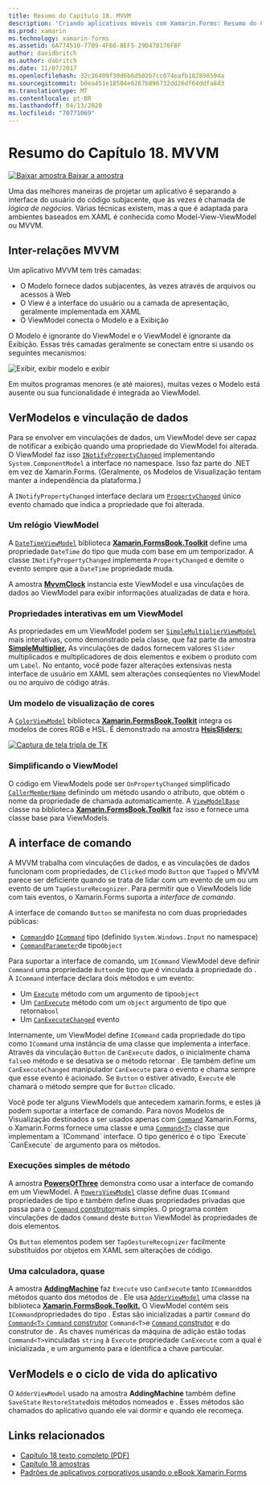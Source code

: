 ```yaml
---
title: Resumo do Capítulo 18. MVVM
description: 'Criando aplicativos móveis com Xamarin.Forms: Resumo do Capítulo 18. MVVM'
ms.prod: xamarin
ms.technology: xamarin-forms
ms.assetid: 6A774510-7709-4F60-8EF5-29D478176F8F
author: davidbritch
ms.author: dabritch
ms.date: 11/07/2017
ms.openlocfilehash: 32c16409f30d6b6d502b7cc074eafb182898594a
ms.sourcegitcommit: b0ea451e18504e6267b896732dd26df64ddfa843
ms.translationtype: MT
ms.contentlocale: pt-BR
ms.lasthandoff: 04/13/2020
ms.locfileid: "70771069"
---
```

# <a name="summary-of-chapter-18-mvvm"></a>Resumo do Capítulo 18. MVVM

[![Baixar](~/media/shared/download.png) amostra Baixar a amostra](https://github.com/xamarin/xamarin-forms-book-samples/tree/master/Chapter18)

Uma das melhores maneiras de projetar um aplicativo é separando a interface do usuário do código subjacente, que às vezes é chamada de *lógica de negócios*. Várias técnicas existem, mas a que é adaptada para ambientes baseados em XAML é conhecida como Model-View-ViewModel ou MVVM.

## <a name="mvvm-interrelationships"></a>Inter-relações MVVM

Um aplicativo MVVM tem três camadas:

- O Modelo fornece dados subjacentes, às vezes através de arquivos ou acessos à Web
- O View é a interface do usuário ou a camada de apresentação, geralmente implementada em XAML
- O ViewModel conecta o Modelo e a Exibição

O Modelo é ignorante do ViewModel e o ViewModel é ignorante da Exibição. Essas três camadas geralmente se conectam entre si usando os seguintes mecanismos:

![Exibir, exibir modelo e exibir](images/ch18fg03.png "MVVM")

Em muitos programas menores (e até maiores), muitas vezes o Modelo está ausente ou sua funcionalidade é integrada ao ViewModel.

## <a name="viewmodels-and-data-binding"></a>VerModelos e vinculação de dados

Para se envolver em vinculações de dados, um ViewModel deve ser capaz de notificar a exibição quando uma propriedade do ViewModel foi alterada. O ViewModel faz isso [`INotifyPropertyChanged`](xref:System.ComponentModel.INotifyPropertyChanged) implementando `System.ComponentModel` a interface no namespace. Isso faz parte do .NET em vez de Xamarin.Forms. (Geralmente, os Modelos de Visualização tentam manter a independência da plataforma.)

A `INotifyPropertyChanged` interface declara um [`PropertyChanged`](xref:System.ComponentModel.INotifyPropertyChanged) único evento chamado que indica a propriedade que foi alterada.

### <a name="a-viewmodel-clock"></a>Um relógio ViewModel

A [`DateTimeViewModel`](https://github.com/xamarin/xamarin-forms-book-samples/blob/master/Libraries/Xamarin.FormsBook.Toolkit/Xamarin.FormsBook.Toolkit/DateTimeViewModel.cs) biblioteca [**Xamarin.FormsBook.Toolkit**](https://github.com/xamarin/xamarin-forms-book-samples/tree/master/Libraries/Xamarin.FormsBook.Toolkit/Xamarin.FormsBook.Toolkit) define uma propriedade `DateTime` do tipo que muda com base em um temporizador. A classe `INotifyPropertyChanged` implementa `PropertyChanged` e demite o evento sempre que a `DateTime` propriedade muda.

A amostra [**MvvmClock**](https://github.com/xamarin/xamarin-forms-book-samples/tree/master/Chapter18/MvvmClock) instancia este ViewModel e usa vinculações de dados ao ViewModel para exibir informações atualizadas de data e hora.

### <a name="interactive-properties-in-a-viewmodel"></a>Propriedades interativas em um ViewModel

As propriedades em um ViewModel podem ser [`SimpleMultiplierViewModel`](https://github.com/xamarin/xamarin-forms-book-samples/blob/master/Chapter18/SimpleMultiplier/SimpleMultiplier/SimpleMultiplier/SimpleMultiplierViewModel.cs) mais interativas, como demonstrado pela classe, que faz parte da amostra [**SimpleMultiplier.**](https://github.com/xamarin/xamarin-forms-book-samples/tree/master/Chapter18/SimpleMultiplier) As vinculações de dados fornecem valores `Slider` multiplicados e multiplicadores de dois elementos e exibem o produto com um `Label`. No entanto, você pode fazer alterações extensivas nesta interface de usuário em XAML sem alterações conseqüentes no ViewModel ou no arquivo de código atrás.

### <a name="a-color-viewmodel"></a>Um modelo de visualização de cores

A [`ColorViewModel`](https://github.com/xamarin/xamarin-forms-book-samples/blob/master/Libraries/Xamarin.FormsBook.Toolkit/Xamarin.FormsBook.Toolkit/ColorViewModel.cs) biblioteca [**Xamarin.FormsBook.Toolkit**](https://github.com/xamarin/xamarin-forms-book-samples/tree/master/Libraries/Xamarin.FormsBook.Toolkit/Xamarin.FormsBook.Toolkit) integra os modelos de cores RGB e HSL. É demonstrado na amostra [**HsisSliders:**](https://github.com/xamarin/xamarin-forms-book-samples/tree/master/Chapter18/HslSliders)

[![Captura de tela tripla de TK](images/ch18fg08-small.png "Modelo de cor HSL")](images/ch18fg08-large.png#lightbox "Modelo de cor HSL")

### <a name="streamlining-the-viewmodel"></a>Simplificando o ViewModel

O código em ViewModels pode ser `OnPropertyChanged` simplificado [`CallerMemberName`](xref:System.Runtime.CompilerServices.CallerMemberNameAttribute) definindo um método usando o atributo, que obtém o nome da propriedade de chamada automaticamente. A [`ViewModelBase`](https://github.com/xamarin/xamarin-forms-book-samples/blob/master/Libraries/Xamarin.FormsBook.Toolkit/Xamarin.FormsBook.Toolkit/ViewModelBase.cs) classe na biblioteca [**Xamarin.FormsBook.Toolkit**](https://github.com/xamarin/xamarin-forms-book-samples/tree/master/Libraries/Xamarin.FormsBook.Toolkit/Xamarin.FormsBook.Toolkit) faz isso e fornece uma classe base para ViewModels.

## <a name="the-command-interface"></a>A interface de comando

A MVVM trabalha com vinculações de dados, e as vinculações de dados funcionam com propriedades, de `Clicked` modo `Button` que `Tapped` o MVVM parece ser deficiente quando se trata de lidar com um evento de um ou um evento de um `TapGestureRecognizer`. Para permitir que o ViewModels lide com tais eventos, o Xamarin.Forms suporta a *interface de comando*.

A interface de comando `Button` se manifesta no com duas propriedades públicas:

- [`Command`](xref:Xamarin.Forms.Button.Command)do [`ICommand`](xref:System.Windows.Input.ICommand) tipo (definido `System.Windows.Input` no namespace)
- [`CommandParameter`](xref:Xamarin.Forms.Button.CommandParameter)de tipo`Object`

Para suportar a interface de comando, um `ICommand` ViewModel deve definir `Command` uma propriedade `Button`de tipo que é vinculada à propriedade do . A `ICommand` interface declara dois métodos e um evento:

- Um [`Execute`](xref:System.Windows.Input.ICommand.Execute(System.Object)) método com um argumento de tipo`object`
- Um [`CanExecute`](xref:System.Windows.Input.ICommand.CanExecute(System.Object)) método com um `object` argumento de tipo que retorna`bool`
- Um [`CanExecuteChanged`](xref:System.Windows.Input.ICommand.CanExecuteChanged) evento

Internamente, um ViewModel define `ICommand` cada propriedade do tipo como `ICommand` uma instância de uma classe que implementa a interface. Através da vinculação `Button` de `CanExecute` dados, o inicialmente chama `false`o método e se desativa se o método retornar . Ele também define um `CanExecuteChanged` manipulador `CanExecute` para o evento e chama sempre que esse evento é acionado. Se `Button` o estiver ativado, `Execute` ele chamará o método sempre que for `Button` clicado.

Você pode ter alguns ViewModels que antecedem xamarin.forms, e estes já podem suportar a interface de comando. Para novos Modelos de Visualização destinados a ser usados apenas com [`Command`](xref:Xamarin.Forms.Command) Xamarin.Forms, o Xamarin.Forms fornece uma classe e uma [`Command<T>`](xref:Xamarin.Forms.Command`1) classe que implementam a `ICommand` interface. O tipo genérico é o tipo `Execute` `CanExecute` de argumento para os métodos.

### <a name="simple-method-executions"></a>Execuções simples de método

A amostra [**PowersOfThree**](https://github.com/xamarin/xamarin-forms-book-samples/tree/master/Chapter18/PowersOfThree) demonstra como usar a interface de comando em um ViewModel. A [`PowersViewModel`](https://github.com/xamarin/xamarin-forms-book-samples/blob/master/Chapter18/PowersOfThree/PowersOfThree/PowersOfThree/PowersViewModel.cs) classe define duas `ICommand` propriedades de tipo e também define duas propriedades privadas que passa para o [ `Command` construtor](xref:Xamarin.Forms.Command.%23ctor(System.Action))mais simples. O programa contém vinculações de dados `Command` deste `Button` ViewModel às propriedades de dois elementos.

Os `Button` elementos podem ser `TapGestureRecognizer` facilmente substituídos por objetos em XAML sem alterações de código.

### <a name="a-calculator-almost"></a>Uma calculadora, quase

A amostra [**AddingMachine**](https://github.com/xamarin/xamarin-forms-book-samples/tree/master/Chapter18/AddingMachine) faz `Execute` uso `CanExecute` tanto `ICommand`dos métodos quanto dos métodos de . Ele usa [`AdderViewModel`](https://github.com/xamarin/xamarin-forms-book-samples/blob/master/Libraries/Xamarin.FormsBook.Toolkit/Xamarin.FormsBook.Toolkit/AdderViewModel.cs) uma classe na biblioteca [**Xamarin.FormsBook.Toolkit.**](https://github.com/xamarin/xamarin-forms-book-samples/blob/master/Libraries/Xamarin.FormsBook.Toolkit/Xamarin.FormsBook.Toolkit/AdderViewModel.cs) O ViewModel contém seis `ICommand`propriedades do tipo . Estas são inicializadas a partir `Command` do [ `Command<T>` ](https://docs.microsoft.com/dotnet/api/xamarin.forms.command.-ctor?view=xamarin-forms#Xamarin_Forms_Command__ctor_System_Action_System_Object__System_Func_System_Object_System_Boolean__) [ `Command` construtor](xref:Xamarin.Forms.Command.%23ctor(System.Action)) `Command<T>`e [ `Command` construtor](xref:Xamarin.Forms.Command.%23ctor(System.Action,System.Func{System.Boolean})) e do construtor de . As chaves numéricas da máquina de adição estão todas `Command<T>`vinculadas `string` à `Execute` propriedade `CanExecute` com a qual é inicializada , e um argumento para e identifica a chave particular.

## <a name="viewmodels-and-the-application-lifecycle"></a>VerModels e o ciclo de vida do aplicativo

O `AdderViewModel` usado na amostra **AddingMachine** também define `SaveState` `RestoreState`dois métodos nomeados e . Esses métodos são chamados do aplicativo quando ele vai dormir e quando ele recomeça.

## <a name="related-links"></a>Links relacionados

- [Capítulo 18 texto completo (PDF)](https://download.xamarin.com/developer/xamarin-forms-book/XamarinFormsBook-Ch18-Apr2016.pdf)
- [Capítulo 18 amostras](https://github.com/xamarin/xamarin-forms-book-samples/tree/master/Chapter18)
- [Padrões de aplicativos corporativos usando o eBook Xamarin.Forms](~/xamarin-forms/enterprise-application-patterns/index.md)
